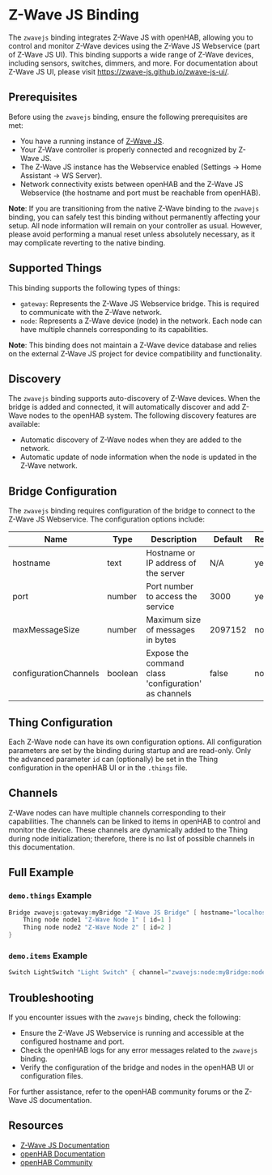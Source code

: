 # Z-Wave JS Binding

The `zwavejs` binding integrates Z-Wave JS with openHAB, allowing you to control and monitor Z-Wave devices using the Z-Wave JS Webservice (part of Z-Wave JS UI).
This binding supports a wide range of Z-Wave devices, including sensors, switches, dimmers, and more.
For documentation about Z-Wave JS UI, please visit <https://zwave-js.github.io/zwave-js-ui/>.

## Prerequisites

Before using the `zwavejs` binding, ensure the following prerequisites are met:

- You have a running instance of [Z-Wave JS](https://zwave-js.github.io/zwave-js-ui/).
- Your Z-Wave controller is properly connected and recognized by Z-Wave JS.
- The Z-Wave JS instance has the Webservice enabled (Settings -> Home Assistant -> WS Server).
- Network connectivity exists between openHAB and the Z-Wave JS Webservice (the hostname and port must be reachable from openHAB).

**Note**: If you are transitioning from the native Z-Wave binding to the `zwavejs` binding, you can safely test this binding without permanently affecting your setup. All node information will remain on your controller as usual. However, please avoid performing a manual reset unless absolutely necessary, as it may complicate reverting to the native binding.

## Supported Things

This binding supports the following types of things:

- `gateway`: Represents the Z-Wave JS Webservice bridge. This is required to communicate with the Z-Wave network.
- `node`: Represents a Z-Wave device (node) in the network. Each node can have multiple channels corresponding to its capabilities.

**Note**: This binding does not maintain a Z-Wave device database and relies on the external Z-Wave JS project for device compatibility and functionality.

## Discovery

The `zwavejs` binding supports auto-discovery of Z-Wave devices.
When the bridge is added and connected, it will automatically discover and add Z-Wave nodes to the openHAB system.
The following discovery features are available:

- Automatic discovery of Z-Wave nodes when they are added to the network.
- Automatic update of node information when the node is updated in the Z-Wave network.

## Bridge Configuration

The `zwavejs` binding requires configuration of the bridge to connect to the Z-Wave JS Webservice.
The configuration options include:

| Name                  | Type    | Description                                          | Default | Required | Advanced |
|-----------------------|---------|------------------------------------------------------|---------|----------|----------|
| hostname              | text    | Hostname or IP address of the server                 | N/A     | yes      | no       |
| port                  | number  | Port number to access the service                    | 3000    | yes      | no       |
| maxMessageSize        | number  | Maximum size of messages in bytes                    | 2097152 | no       | yes      |
| configurationChannels | boolean | Expose the command class 'configuration' as channels | false   | no       | yes      |

## Thing Configuration

Each Z-Wave node can have its own configuration options.
All configuration parameters are set by the binding during startup and are read-only.
Only the advanced parameter `id` can (optionally) be set in the Thing configuration in the openHAB UI or in the `.things` file.

## Channels

Z-Wave nodes can have multiple channels corresponding to their capabilities.
The channels can be linked to items in openHAB to control and monitor the device.
These channels are dynamically added to the Thing during node initialization; therefore, there is no list of possible channels in this documentation.

## Full Example

### `demo.things` Example

```java
Bridge zwavejs:gateway:myBridge "Z-Wave JS Bridge" [ hostname="localhost", port=3000 ] {
    Thing node node1 "Z-Wave Node 1" [ id=1 ]
    Thing node node2 "Z-Wave Node 2" [ id=2 ]
}
```

### `demo.items` Example

```java
Switch LightSwitch "Light Switch" { channel="zwavejs:node:myBridge:node1:binary-switch-value" }
```

## Troubleshooting

If you encounter issues with the `zwavejs` binding, check the following:

- Ensure the Z-Wave JS Webservice is running and accessible at the configured hostname and port.
- Check the openHAB logs for any error messages related to the `zwavejs` binding.
- Verify the configuration of the bridge and nodes in the openHAB UI or configuration files.

For further assistance, refer to the openHAB community forums or the Z-Wave JS documentation.

## Resources

- [Z-Wave JS Documentation](https://zwave-js.github.io/node-zwave-js/)
- [openHAB Documentation](https://www.openhab.org/docs/)
- [openHAB Community](https://community.openhab.org/)
